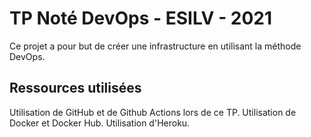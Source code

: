 # TP Noté DevOps - ESILV - 2021

Ce projet a pour but de créer une infrastructure en utilisant la méthode DevOps. 

## Ressources utilisées

Utilisation de GitHub et de Github Actions lors de ce TP. 
Utilisation de Docker et Docker Hub.
Utilisation d'Heroku. 

